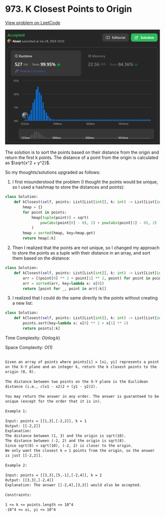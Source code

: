 # 973. K Closest Points to Origin

[View problem on LeetCode](https://leetcode.com/problems/k-closest-points-to-origin/)

![Submission](image.png)

The solution is to sort the points based on their distance from the origin and return the first k points. The distance of a point from the origin is calculated as $\sqrt{x^2 + y^2}$.

So my thoughts/solutions upgraded as follows:

1. I first misunderstood the problem (I thought the points would be unique, so I used a hashmap to store the distances and points):

```python
class Solution:
    def kClosest(self, points: List[List[int]], k: int) -> List[List[int]]:
        hmap = {}
        for point in points:
            hmap[tuple(point)] = sqrt(
                pow(abs(point[0] - 0), 2) + pow(abs(point[1] - 0), 2)
            )
        hmap = sorted(hmap, key=hmap.get)
        return hmap[:k]
```

2. Then I realized that the points are not unique, so I changed my approach to store the points as a tuple with their distance in an array, and sort them based on the distance:

```python
class Solution:
    def kClosest(self, points: List[List[int]], k: int) -> List[List[int]]:
        arr = [(point[0] ** 2 + point[1] ** 2, point) for point in points]
        arr = sorted(arr, key=lambda x: x[0])
        return [point for _, point in arr[:k]]
```

3. I realized that I could do the same directly to the points without creating a new list:

```python
class Solution:
    def kClosest(self, points: List[List[int]], k: int) -> List[List[int]]:
        points.sort(key=lambda x: x[0] ** 2 + x[1] ** 2)
        return points[:k]
```

Time Complexity: $O(n \log k)$

Space Complexity: $O(1)$

```

Given an array of points where points[i] = [xi, yi] represents a point on the X-Y plane and an integer k, return the k closest points to the origin (0, 0).

The distance between two points on the X-Y plane is the Euclidean distance (i.e., √(x1 - x2)2 + (y1 - y2)2).

You may return the answer in any order. The answer is guaranteed to be unique (except for the order that it is in).

Example 1:

Input: points = [[1,3],[-2,2]], k = 1
Output: [[-2,2]]
Explanation:
The distance between (1, 3) and the origin is sqrt(10).
The distance between (-2, 2) and the origin is sqrt(8).
Since sqrt(8) < sqrt(10), (-2, 2) is closer to the origin.
We only want the closest k = 1 points from the origin, so the answer is just [[-2,2]].

Example 2:

Input: points = [[3,3],[5,-1],[-2,4]], k = 2
Output: [[3,3],[-2,4]]
Explanation: The answer [[-2,4],[3,3]] would also be accepted.

Constraints:

1 <= k <= points.length <= 10^4
-10^4 <= xi, yi <= 10^4

```

```

```
